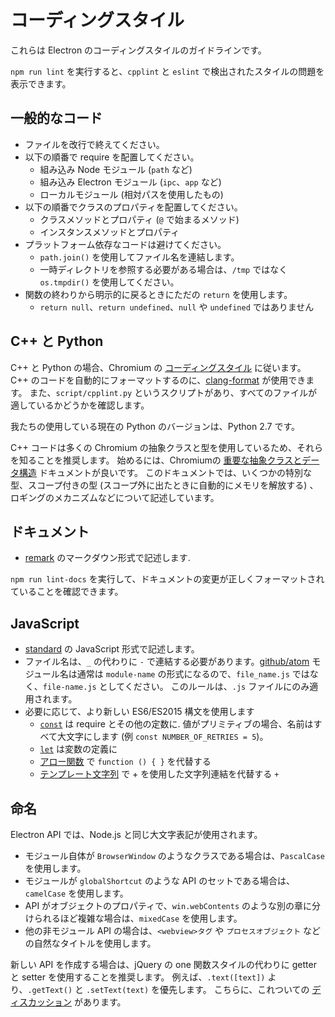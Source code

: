 # コーディングスタイル

これらは Electron のコーディングスタイルのガイドラインです。

`npm run lint` を実行すると、`cpplint` と `eslint` で検出されたスタイルの問題を表示できます。

## 一般的なコード

* ファイルを改行で終えてください。
* 以下の順番で require を配置してください。
  * 組み込み Node モジュール (`path` など)
  * 組み込み Electron モジュール (`ipc`、`app` など)
  * ローカルモジュール (相対パスを使用したもの)
* 以下の順番でクラスのプロパティを配置してください。
  * クラスメソッドとプロパティ (`@` で始まるメソッド)
  * インスタンスメソッドとプロパティ
* プラットフォーム依存なコードは避けてください。
  * `path.join()` を使用してファイル名を連結します。
  * 一時ディレクトリを参照する必要がある場合は、`/tmp` ではなく `os.tmpdir()` を使用してください。
* 関数の終わりから明示的に戻るときにただの `return` を使用します。
  * `return null`、`return undefined`、`null` や `undefined` ではありません

## C++ と Python

C++ と Python の場合、Chromium の [コーディングスタイル](https://www.chromium.org/developers/coding-style) に従います。 C++ のコードを自動的にフォーマットするのに、[clang-format](clang-format.md) が使用できます。 また、`script/cpplint.py` というスクリプトがあり、すべてのファイルが適しているかどうかを確認します。

我たちの使用している現在の Python のバージョンは、Python 2.7 です。

C++ コードは多くの Chromium の抽象クラスと型を使用しているため、それらを知ることを推奨します。 始めるには、Chromiumの [重要な抽象クラスとデータ構造](https://www.chromium.org/developers/coding-style/important-abstractions-and-data-structures) ドキュメントが良いです。 このドキュメントでは、いくつかの特別な型、スコープ付きの型 (スコープ外に出たときに自動的にメモリを解放する) 、ロギングのメカニズムなどについて記述しています。

## ドキュメント

* [remark](https://github.com/remarkjs/remark) のマークダウン形式で記述します.

`npm run lint-docs` を実行して、ドキュメントの変更が正しくフォーマットされていることを確認できます。

## JavaScript

* [standard](https://npm.im/standard) の JavaScript 形式で記述します。
* ファイル名は、`_` の代わりに `-` で連結する必要があります。[github/atom](https://github.com/github/atom) モジュール名は通常は `module-name` の形式になるので、`file_name.js` ではなく、`file-name.js` としてください。 このルールは、`.js` ファイルにのみ適用されます。
* 必要に応じて、より新しい ES6/ES2015 構文を使用します
  * [`const`](https://developer.mozilla.org/en-US/docs/Web/JavaScript/Reference/Statements/const) は require とその他の定数に.  値がプリミティブの場合、名前はすべて大文字にします (例 `const NUMBER_OF_RETRIES = 5`)。
  * [`let`](https://developer.mozilla.org/en-US/docs/Web/JavaScript/Reference/Statements/let) は変数の定義に
  * [アロー関数](https://developer.mozilla.org/en-US/docs/Web/JavaScript/Reference/Functions/Arrow_functions) で `function () { }` を代替する
  * [テンプレート文字列](https://developer.mozilla.org/en-US/docs/Web/JavaScript/Reference/Template_literals) で + を使用した文字列連結を代替する `+`

## 命名

Electron API では、Node.js と同じ大文字表記が使用されます。

- モジュール自体が `BrowserWindow` のようなクラスである場合は、`PascalCase` を使用します。
- モジュールが `globalShortcut` のような API のセットである場合は、`camelCase` を使用します。
- API がオブジェクトのプロパティで、`win.webContents` のような別の章に分けられるほど複雑な場合は、`mixedCase` を使用します。
- 他の非モジュール API の場合は、`<webview>タグ` や `プロセスオブジェクト` などの自然なタイトルを使用します。

新しい API を作成する場合は、jQuery の one 関数スタイルの代わりに getter と setter を使用することを推奨します。 例えば、`.text([text])` より、`.getText()` と `.setText(text)` を優先します。 こちらに、これついての [ディスカッション](https://github.com/electron/electron/issues/46) があります。
